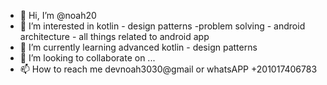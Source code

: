 - 👋 Hi, I’m @noah20
- 👀 I’m interested in kotlin - design patterns -problem solving - android architecture - all things related to android app
- 🌱 I’m currently learning advanced kotlin - design patterns
- 💞️ I’m looking to collaborate on ...
- 📫 How to reach me devnoah3030@gmail or whatsAPP +201017406783

<!---
noah20/noah20 is a ✨ special ✨ repository because its `README.md` (this file) appears on your GitHub profile.
You can click the Preview link to take a look at your changes.
--->
